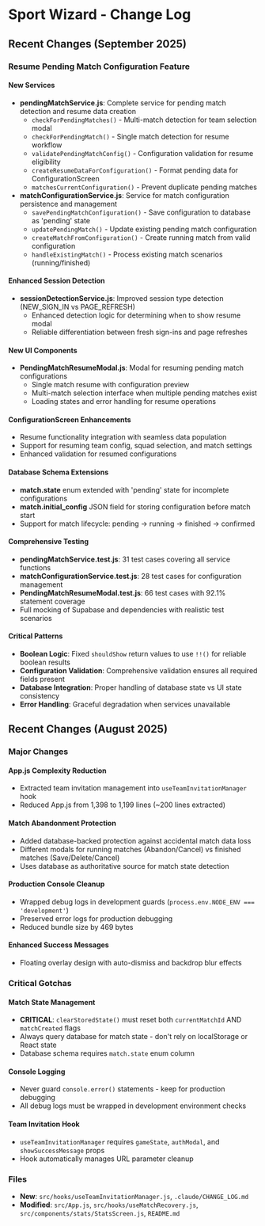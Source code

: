 # Sport Wizard - Change Log

## Recent Changes (September 2025)

### Resume Pending Match Configuration Feature

#### New Services
- **pendingMatchService.js**: Complete service for pending match detection and resume data creation
  - `checkForPendingMatches()` - Multi-match detection for team selection modal
  - `checkForPendingMatch()` - Single match detection for resume workflow
  - `validatePendingMatchConfig()` - Configuration validation for resume eligibility
  - `createResumeDataForConfiguration()` - Format pending data for ConfigurationScreen
  - `matchesCurrentConfiguration()` - Prevent duplicate pending matches
- **matchConfigurationService.js**: Service for match configuration persistence and management
  - `savePendingMatchConfiguration()` - Save configuration to database as 'pending' state
  - `updatePendingMatch()` - Update existing pending match configuration
  - `createMatchFromConfiguration()` - Create running match from valid configuration
  - `handleExistingMatch()` - Process existing match scenarios (running/finished)

#### Enhanced Session Detection
- **sessionDetectionService.js**: Improved session type detection (NEW_SIGN_IN vs PAGE_REFRESH)
  - Enhanced detection logic for determining when to show resume modal
  - Reliable differentiation between fresh sign-ins and page refreshes

#### New UI Components
- **PendingMatchResumeModal.js**: Modal for resuming pending match configurations
  - Single match resume with configuration preview
  - Multi-match selection interface when multiple pending matches exist
  - Loading states and error handling for resume operations

#### ConfigurationScreen Enhancements
- Resume functionality integration with seamless data population
- Support for resuming team config, squad selection, and match settings
- Enhanced validation for resumed configurations

#### Database Schema Extensions
- **match.state** enum extended with 'pending' state for incomplete configurations
- **match.initial_config** JSON field for storing configuration before match start
- Support for match lifecycle: pending → running → finished → confirmed

#### Comprehensive Testing
- **pendingMatchService.test.js**: 31 test cases covering all service functions
- **matchConfigurationService.test.js**: 28 test cases for configuration management
- **PendingMatchResumeModal.test.js**: 66 test cases with 92.1% statement coverage
- Full mocking of Supabase and dependencies with realistic test scenarios

#### Critical Patterns
- **Boolean Logic**: Fixed `shouldShow` return values to use `!!()` for reliable boolean results
- **Configuration Validation**: Comprehensive validation ensures all required fields present
- **Database Integration**: Proper handling of database state vs UI state consistency
- **Error Handling**: Graceful degradation when services unavailable

## Recent Changes (August 2025)

### Major Changes

#### App.js Complexity Reduction
- Extracted team invitation management into `useTeamInvitationManager` hook
- Reduced App.js from 1,398 to 1,199 lines (~200 lines extracted)

#### Match Abandonment Protection
- Added database-backed protection against accidental match data loss
- Different modals for running matches (Abandon/Cancel) vs finished matches (Save/Delete/Cancel)
- Uses database as authoritative source for match state detection

#### Production Console Cleanup
- Wrapped debug logs in development guards (`process.env.NODE_ENV === 'development'`)
- Preserved error logs for production debugging
- Reduced bundle size by 469 bytes

#### Enhanced Success Messages
- Floating overlay design with auto-dismiss and backdrop blur effects

### Critical Gotchas

#### Match State Management
- **CRITICAL**: `clearStoredState()` must reset both `currentMatchId` AND `matchCreated` flags
- Always query database for match state - don't rely on localStorage or React state
- Database schema requires `match.state` enum column

#### Console Logging  
- Never guard `console.error()` statements - keep for production debugging
- All debug logs must be wrapped in development environment checks

#### Team Invitation Hook
- `useTeamInvitationManager` requires `gameState`, `authModal`, and `showSuccessMessage` props
- Hook automatically manages URL parameter cleanup

### Files
- **New**: `src/hooks/useTeamInvitationManager.js`, `.claude/CHANGE_LOG.md`
- **Modified**: `src/App.js`, `src/hooks/useMatchRecovery.js`, `src/components/stats/StatsScreen.js`, `README.md`